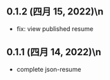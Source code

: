 ## 0.1.2 (四月 15, 2022)\n

- fix: view published resume

## 0.1.1 (四月 14, 2022)\n

-  complete json-resume
